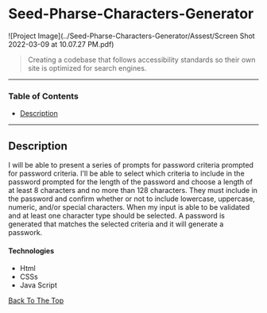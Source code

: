 # Seed-Pharse-Characters-Generator

![Project Image](../Seed-Pharse-Characters-Generator/Assest/Screen Shot 2022-03-09 at 10.07.27 PM.pdf)

> Creating a codebase that follows accessibility standards so their own site is optimized for search engines.

---

### Table of Contents

- [Description](#description)

---

## Description
I will be able to present a series of prompts for password criteria
prompted for password criteria. I'll be able to select which criteria to include in the password
prompted for the length of the password and choose a length of at least 8 characters and no more than 128 characters. They must include in the password and confirm whether or not to include lowercase, uppercase, numeric, and/or special characters.
When my input is able to be validated and at least one character type should be selected.
A password is generated that matches the selected criteria and it will generate a passwork.

#### Technologies

- Html
- CSSs
- Java Script

[Back To The Top](#read-me-template)